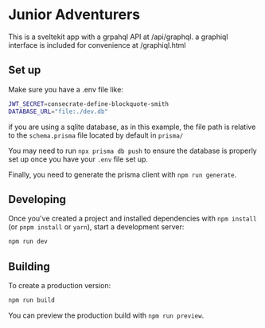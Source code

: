 # Junior Adventurers

This is a sveltekit app with a grpahql API at /api/graphql. a graphiql interface is included for convenience at /graphiql.html

## Set up

Make sure you have a .env file like:

```bash
JWT_SECRET=consecrate-define-blockquote-smith
DATABASE_URL="file:./dev.db"
```

if you are using a sqlite database, as in this example, the file path is relative to the `schema.prisma` file located by default in `prisma/`

You may need to run `npx prisma db push` to ensure the database is properly set up once you have your `.env` file set up.

Finally, you need to generate the prisma client with `npm run generate`.

## Developing

Once you've created a project and installed dependencies with `npm install` (or `pnpm install` or `yarn`), start a development server:

```bash
npm run dev
```

## Building

To create a production version:

```bash
npm run build
```

You can preview the production build with `npm run preview`.
